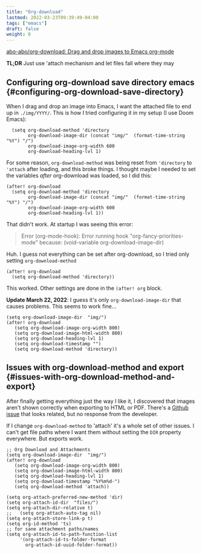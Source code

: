 ```yaml
---
title: "Org-download"
lastmod: 2022-03-23T09:39:49-04:00
tags: ["emacs"]
draft: false
weight: 0
---
```


[abo-abo/org-download: Drag and drop images to Emacs org-mode](https://github.com/abo-abo/org-download)

**TL;DR** Just use 'attach mechanism and let files fall where they may


## Configuring org-download save directory <span class="tag"><span class="emacs">emacs</span></span> {#configuring-org-download-save-directory}

When I drag and drop an image into Emacs, I want the attached file to end up in `./img/YYYY/`. This is how I tried configuring it in my setup (I use Doom Emacs):

```emacs-lisp
  (setq org-download-method 'directory
        org-download-image-dir (concat "img/"  (format-time-string "%Y") "/")
        org-download-image-org-width 600
        org-download-heading-lvl 1)
```

For some reason, `org-download-method` was being reset from `'directory` to `'attach` after loading, and this broke things. I thought maybe I needed to set the variables _after_ org-download was loaded, so I did this:

```emacs-lisp
(after! org-download
  (setq org-download-method 'directory
        org-download-image-dir (concat "img/"  (format-time-string "%Y") "/")
        org-download-image-org-width 600
        org-download-heading-lvl 1))
```

That didn't work. At startup I was seeing this error:

> Error (org-mode-hook): Error running hook "org-fancy-priorities-mode" because: (void-variable org-download-image-dir)

Huh. I guess not everything can be set after org-download, so I tried only setting `org-download-method`

```emacs-lisp
(after! org-download
  (setq org-download-method 'directory))
```

This worked. Other settings are done in the `(after! org` block.

**Update March 22, 2022**: I guess it's only `org-download-image-dir` that causes problems. This seems to work fine&#x2026;

```emacs-lisp
(setq org-download-image-dir  "img/")
(after! org-download
   (setq org-download-image-org-width 800)
   (setq org-download-image-html-width 800)
   (setq org-download-heading-lvl 1)
   (setq org-download-timestamp "")
   (setq org-download-method 'directory))
```


## Issues with org-download-method and export {#issues-with-org-download-method-and-export}

After finally getting everything just the way I like it, I discovered that images aren't shown correctly when exporting to HTML or PDF. There's a [Github issue](https://github.com/abo-abo/org-download/issues/151) that looks related, but no response from the developer.

If I change `org-download-method` to 'attach' it's a whole set of other issues. I can't get file paths where I want them without setting the `DIR` property everywhere. But exports work.

```emacs-lisp
;; Org Download and Attachments
(setq org-download-image-dir  "img/")
(after! org-download
   (setq org-download-image-org-width 800)
   (setq org-download-image-html-width 800)
   (setq org-download-heading-lvl 1)
   (setq org-download-timestamp "%Y%m%d-")
   (setq org-download-method 'attach))

(setq org-attach-preferred-new-method 'dir)
(setq org-attach-id-dir  "files/")
(setq org-attach-dir-relative t)
;;   (setq org-attach-auto-tag nil)
(setq org-attach-store-link-p t)
(setq org-id-method 'ts)
;; for sane attachment paths/names
(setq org-attach-id-to-path-function-list
     '(org-attach-id-ts-folder-format
       org-attach-id-uuid-folder-format))
```
